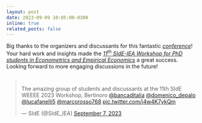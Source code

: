 ```yaml
---
layout: post
date: 2023-09-09 10:05:00-0300
inline: true
related_posts: false
---
```


Big thanks to the organizers and discussants for this fantastic <i>[conference](https://www.side-iea.it/events/courses/11th-side-workshop-phd-students-econometrics-and-empirical-economics-weee-2023)</i>! Your hard work and insights made the <i>[11<sup>th</sup> SIdE-IEA Workshop for PhD students in
Econometrics and Empirical Economics](https://www.side-iea.it/sites/side-iea.it/files/weee_2023_program.pdf)</i> a great success. Looking forward to more engaging discussions in the future!

<div style="display: flex; justify-content: center;">
  <blockquote class="twitter-tweet">
    <p lang="en" dir="ltr">
      The amazing group of students and discussants at the 11th SIdE WEEEE 2023 Workshop, Bertinoro
      <a href="https://twitter.com/bancaditalia?ref_src=twsrc%5Etfw">@bancaditalia</a>
      <a href="https://twitter.com/domenico_depalo?ref_src=twsrc%5Etfw">@domenico_depalo</a>
      <a href="https://twitter.com/lucafanelli5?ref_src=twsrc%5Etfw">@lucafanelli5</a>
      <a href="https://twitter.com/marcorosso768?ref_src=twsrc%5Etfw">@marcorosso768</a>
      <a href="https://t.co/j4w4K7ykQm">pic.twitter.com/j4w4K7ykQm</a>
    </p>&mdash; SIdE (@SIdE_IEA)
    <a href="https://twitter.com/SIdE_IEA/status/1699898225216418170?ref_src=twsrc%5Etfw">September 7, 2023</a>
  </blockquote>
  <script async src="https://platform.twitter.com/widgets.js" charset="utf-8"></script>
</div>
